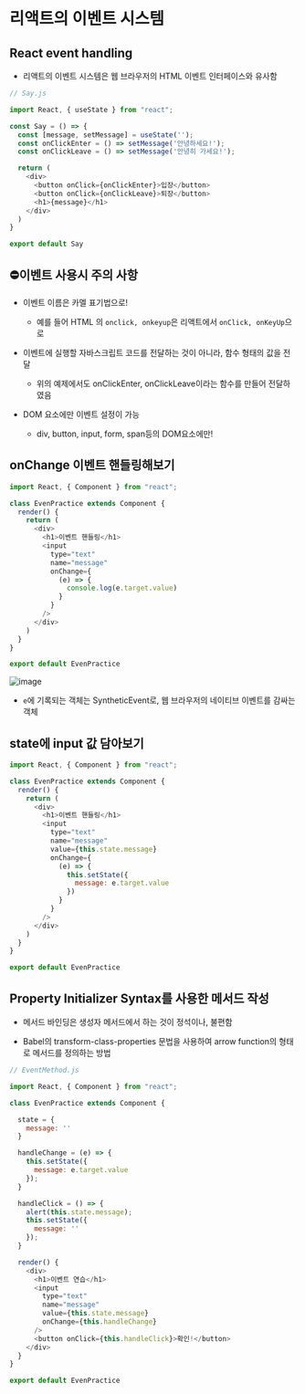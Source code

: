 # 리액트의 이벤트 시스템

## React event handling

- 리액트의 이벤트 시스템은 웹 브라우저의 HTML 이벤트 인터페이스와 유사함

```js
// Say.js

import React, { useState } from "react";

const Say = () => {
  const [message, setMessage] = useState('');
  const onClickEnter = () => setMessage('안녕하세요!');
  const onClickLeave = () => setMessage('안녕히 가세요!');

  return (
    <div>
      <button onClick={onClickEnter}>입장</button>
      <button onClick={onClickLeave}>퇴장</button>
      <h1>{message}</h1>
    </div>
  )
}

export default Say
```

## ⛔이벤트 사용시 주의 사항

- 이벤트 이름은 카멜 표기법으로!
  - 예를 들어 HTML 의 `onclick, onkeyup`은 리액트에서 `onClick, onKeyUp`으로

- 이벤트에 실행할 자바스크립트 코드를 전달하는 것이 아니라, 함수 형태의 값을 전달
  - 위의 예제에서도 onClickEnter, onClickLeave이라는 함수를 만들어 전달하였음

- DOM 요소에만 이벤트 설정이 가능
  - div, button, input, form, span등의 DOM요소에만!

## onChange 이벤트 핸들링해보기

```js
import React, { Component } from "react";

class EvenPractice extends Component {
  render() {
    return (
      <div>
        <h1>이벤트 핸들링</h1>
        <input
          type="text"
          name="message"
          onChange={
            (e) => {
              console.log(e.target.value)
            }
          }
        />
      </div>
    )
  }
}

export default EvenPractice
```

![image](https://user-images.githubusercontent.com/109258306/211807746-5a92298c-b028-4680-96e2-69af752bc794.png)

- `e`에 기록되는 객체는 SyntheticEvent로, 웹 브라우저의 네이티브 이벤트를 감싸는 객체

## state에 input 값 담아보기

```js
import React, { Component } from "react";

class EvenPractice extends Component {
  render() {
    return (
      <div>
        <h1>이벤트 핸들링</h1>
        <input
          type="text"
          name="message"
          value={this.state.message}
          onChange={
            (e) => {
              this.setState({
                message: e.target.value
              })
            }
          }
        />
      </div>
    )
  }
}

export default EvenPractice
```

## Property Initializer Syntax를 사용한 메서드 작성

- 메서드 바인딩은 생성자 메서드에서 하는 것이 정석이나, 불편함

- Babel의 transform-class-properties 문법을 사용하여 arrow function의 형태로 메서드를 정의하는 방법

```js
// EventMethod.js

import React, { Component } from "react";

class EvenPractice extends Component {

  state = {
    message: ''
  }

  handleChange = (e) => {
    this.setState({
      message: e.target.value
    });
  }

  handleClick = () => {
    alert(this.state.message);
    this.setState({
      message: ''
    });
  }

  render() {
    <div>
      <h1>이벤트 연습</h1>
      <input
        type="text"
        name="message"
        value={this.state.message}
        onChange={this.handleChange}
      />
      <button onClick={this.handleClick}>확인!</button>
    </div>
  }
}

export default EvenPractice
```